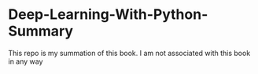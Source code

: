 # Deep-Learning-With-Python-Summary
This repo is my summation of this book.  I am not associated with this book in any way
